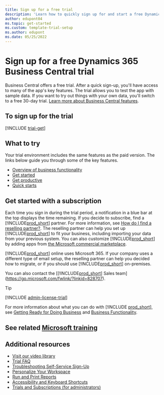 ```yaml
---
title: Sign up for a free trial
description: 'Learn how to quickly sign up for and start a free Dynamics 365 Business Central trial. Explore the app with tours and videos, and find more learning resources.'
author: edupont04
ms.topic: get-started
ms.custom: template-trial-setup
ms.author: edupont
ms.date: 05/25/2022
---
```


# <a name="sign-up-for-a-free-dynamics-365-business-central-trial" />Sign up for a free Dynamics 365 Business Central trial

Business Central offers a free trial. After a quick sign-up, you'll have access to many of the app's key features. The trial allows you to test the app with sample data. If you want to try out things with your own data, you'll switch to a free 30-day trial. [Learn more about Business Central features](across-business-functionality.md).  

## <a name="to-sign-up-for-the-trial" />To sign up for the trial

[!INCLUDE [trial-get](includes/trial-get.md)]

## <a name="what-to-try" />What to try

Your trial environment includes the same features as the paid version. The links below guide you through some of the key features.

- [Overview of business functionality](across-business-functionality.md)  
- [Get started](ui-get-ready-business.md#get-started)  
- [Get productive](ui-work-product.md)  
- [Quick starts](quick-start-business-central.md)  

## <a name="get-started-with-a-subscription" />Get started with a subscription

Each time you sign in during the trial period, a notification in a blue bar at the top displays the time remaining. If you decide to subscribe, find a [!INCLUDE[prod_short](includes/prod_short.md)] partner. For more information, see [How do I find a reselling partner?](/dynamics365/business-central/across-faq#how-do-i-find-a-reselling-partner). The reselling partner can help you set up [!INCLUDE[prod_short](includes/prod_short.md)] to fit your business, including importing your data from your previous system. You can also customize [!INCLUDE[prod_short](includes/prod_short.md)] by adding apps from [the Microsoft commercial marketplace](https://go.microsoft.com/fwlink/?linkid=2081646).  

[!INCLUDE[prod_short](includes/prod_short.md)] online uses Microsoft 365. If your company uses a different type of email setup, the reselling partner can help you decided how to migrate, or if you should use [!INCLUDE[prod_short](includes/prod_short.md)] on-premises.  

You can also contact the [[!INCLUDE[prod_short](includes/prod_short.md)] Sales team](https://go.microsoft.com/fwlink/?linkid=828707).  

> [!TIP]
> [!INCLUDE [admin-license-trial](includes/admin-license-trial.md)]

For more information about what you can do with [!INCLUDE [prod_short](includes/prod_short.md)], see [Getting Ready for Doing Business](ui-get-ready-business.md) and [Business Functionality](across-business-functionality.md).  

## <a name="see-related-microsoft-trainingtrainingmodulestrial-dynamics-365-business-central" />See related [Microsoft training](/training/modules/trial-dynamics-365-business-central/)

## <a name="additional-resources" />Additional resources

- [Visit our video library](across-videos.md)  
- [Trial FAQ](trial-faq.md)  
- [Troubleshooting Self-Service Sign-Up](ui-troubleshoot-self-signup.md)  
- [Personalize Your Workspace](ui-personalization-user.md)  
- [Run and Print Reports](ui-work-report.md)  
- [Accessibility and Keyboard Shortcuts](ui-accessibility.md)  
- [Trials and Subscriptions (for administrators)](/dynamics365/business-central/dev-itpro/administration/trials-subscriptions)  
